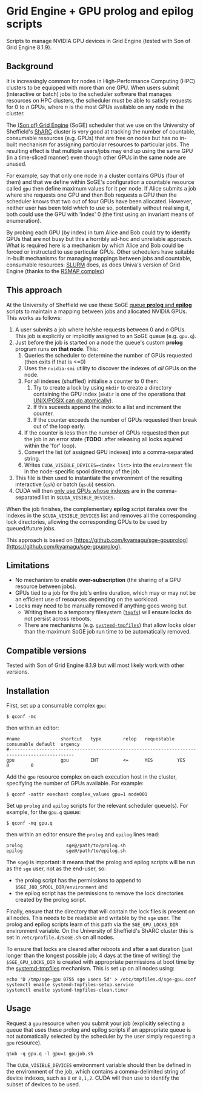 Grid Engine + GPU prolog and epilog scripts
===========================================

Scripts to manage NVIDIA GPU devices in Grid Engine (tested with Son of Grid Engine 8.1.9).

Background
----------

It is increasingly common for nodes in High-Performance Computing (HPC) clusters to be equipped with more than one GPU.  When users submit (interactive or batch) jobs to the scheduler software that manages resources on HPC clusters, the scheduler must be able to satisfy requests for 0 to $n$ GPUs, where $n$ is the most GPUs available on any node in the cluster.  

The [(Son of) Grid Engine](https://arc.liv.ac.uk/SGE/) (SoGE) scheduler that we use on the University of Sheffield's [ShARC](http://docs.iceberg.shef.ac.uk/en/latest/sharc/index.html) cluster is very good at tracking the number of countable, consumable resources (e.g. GPUs) that are free on nodes but has no in-built mechanism for assigning particular resources to particular jobs.  The resulting effect is that multiple users/jobs may end up using the same GPU (in a time-sliced manner) even though other GPUs in the same node are unused.

For example, say that only one node in a cluster contains GPUs (four of them) and that we define within SoGE's configuration a countable resource called `gpu` then define maximum values for it per node.  If Alice submits a job where she requests one GPU and then Bob requests a GPU then the scheduler knows that two out of four GPUs have been allocated.  However, neither user has been told _which_ to use so, potentially without realising it, both could use the GPU with 'index' 0 (the first using an invariant means of enumeration).

By probing each GPU (by index) in turn Alice and Bob could try to identify GPUs that are not busy but this a horribly ad-hoc and unreliable approach.  What is required here is a mechanism by which Alice and Bob could be forced or instructed to use particular GPUs.  Other schedulers have suitable in-built mechanisms for managing mappings between jobs and countable, consumable resources: [SLURM](https://slurm.schedmd.com/) does, as does Univa's version of Grid Engine (thanks to the [RSMAP complex](http://gridengine.eu/grid-engine-internals/102-univa-grid-engine-810-features-part-2-better-resource-management-with-the-rsmap-complex-2012-05-25))

This approach
-------------

At the University of Sheffield we use these SoGE [queue **prolog** and **epilog**](http://www.softpanorama.org/HPC/Grid_engine/prolog_and_epilog_scripts.shtml) scripts to maintain a mapping between jobs and allocated NVIDIA GPUs.  This works as follows:

1. A user submits a job where he/she requests between 0 and $n$ GPUs.  This job is explicitly or implicitly assigned to an SoGE queue (e.g. `gpu.q`).
1. Just before the job is started on a node the queue's custom **prolog** program runs **on that node**.  This:
    1. Queries the scheduler to determine the number of GPUs requested (then exits if that is <=0)
    1. Uses the `nvidia-smi` utility to discover the indexes of *all* GPUs on the node.
    1. For all indexes (shuffled) initialise a counter to 0 then: 
        1. Try to create a lock by using `mkdir` to create a directory containing the GPU index (`mkdir` is one of the operations that [UNIX/POSIX can do atomically](https://rcrowley.org/2010/01/06/things-unix-can-do-atomically.html)).
        1. If this suceeds append the index to a list and increment the counter.
        1. If the counter exceeds the number of GPUs requested then break out of the loop early.
    1. If the counter is less then the number of GPUs requested then put the job in an error state (**TODO**: after releasing all locks aquired within the 'for' loop).
    1. Convert the list (of assigned GPU indexes) into a comma-separated string.
    1. Writes `CUDA_VISIBLE_DEVICES=<index list>` into the `environment` file in the node-specific spool directory of the job.
1. This file is then used to instantiate the environment of the resulting interactive (`qsh`) or batch (`qsub`) session.
1. CUDA will then [only use GPUs whose indexes](http://www.softpanorama.org/HPC/Grid_engine/prolog_and_epilog_scripts.shtml) are in the comma-separated list in `$CUDA_VISIBLE_DEVICES`.

When the job finishes, the complementary **epilog** script iterates over the indexes in the `$CUDA_VISIBLE_DEVICES` list and removes all the corresponding lock directories, allowing the corresponding GPUs to be used by queued/future jobs.

This approach is based on [https://github.com/kyamagu/sge-gpuprolog](https://github.com/kyamagu/sge-gpuprolog).

Limitations
-----------

 * No mechanism to enable **over-subscription** (the sharing of a GPU resource between jobs).
 * GPUs tied to a job for the job's entire duration, which may or may not be an efficient use of resources depending on the workload.
 * Locks may need to be manually removed if anything goes wrong but
    * Writing them to a temporary filesystem ([`tmpfs`](https://en.wikipedia.org/wiki/Tmpfs)) will ensure locks do not persist across reboots.
    * There are mechanisms (e.g. [`systemd-tmpfiles`](https://www.freedesktop.org/software/systemd/man/systemd-tmpfiles.html)) that allow locks older than the maximum SoGE job run time to be automatically removed.

Compatible versions
-------------------

Tested with Son of Grid Engine 8.1.9 but will most likely work with other versions.

Installation
------------

First, set up a consumable complex `gpu`:

```
$ qconf -mc
```

then within an editor:

```
#name               shortcut   type        relop   requestable consumable default  urgency
#----------------------------------------------------------------------------------------------
gpu                 gpu        INT         <=      YES         YES        0        0
```


Add the `gpu` resource complex on each execution host in the cluster, specifying the number of GPUs available. For example:

```
$ qconf -aattr exechost complex_values gpu=1 node001
```

Set up `prolog` and `epilog` scripts for the relevant scheduler queue(s).  For example, for the `gpu.q` queue:

```
$ qconf -mq gpu.q
```

then within an editor ensure the `prolog` and `epilog` lines read:

```
prolog                sge@/path/to/prolog.sh
epilog                sge@/path/to/epilog.sh
```

The `sge@` is important: it means that the prolog and epilog scripts will be run as the `sge` user, not as the end-user, so:

* the prolog script has the permissions to append to `$SGE_JOB_SPOOL_DIR/environment` and
* the epilog script has the permissions to remove the lock directories created by the prolog script.

Finally, ensure that the directory that will contain the lock files is present on all nodes.  This needs to be readable and writable by the `sge` user.  The prolog and epilog scripts learn of this path via the `SGE_GPU_LOCKS_DIR` environment variable.  On the University of Sheffield's ShARC cluster this is set in `/etc/profile.d/SoGE.sh` on all nodes.

To ensure that locks are cleared after reboots and after a set duration (just longer than the longest possible job; 4 days at the time of writing) the `$SGE_GPU_LOCKS_DIR` is created with appropriate permissions at boot time by the [systemd-tmpfiles](https://www.freedesktop.org/software/systemd/man/systemd-tmpfiles.html) mechanism.  This is set up on all nodes using:

    echo 'D /tmp/sge-gpu 0755 sge users 5d' > /etc/tmpfiles.d/sge-gpu.conf 
    systemctl enable systemd-tmpfiles-setup.service
    systemctl enable systemd-tmpfiles-clean.timer

Usage
-----

Request a `gpu` resource when you submit your job (explicitly selecting a queue that uses these prolog and epilog scripts if an appropriate queue is not automatically selected by the scheduler by the user simply requesting a `gpu` resource).

```
qsub -q gpu.q -l gpu=1 gpujob.sh
```

The `CUDA_VISIBLE_DEVICES` environment variable should then be defined in the environment of the job, which contains a comma-delimited string of device indexes, such as `0` or `0,1,2`.  CUDA will then use to identify the subset of devices to be used.
